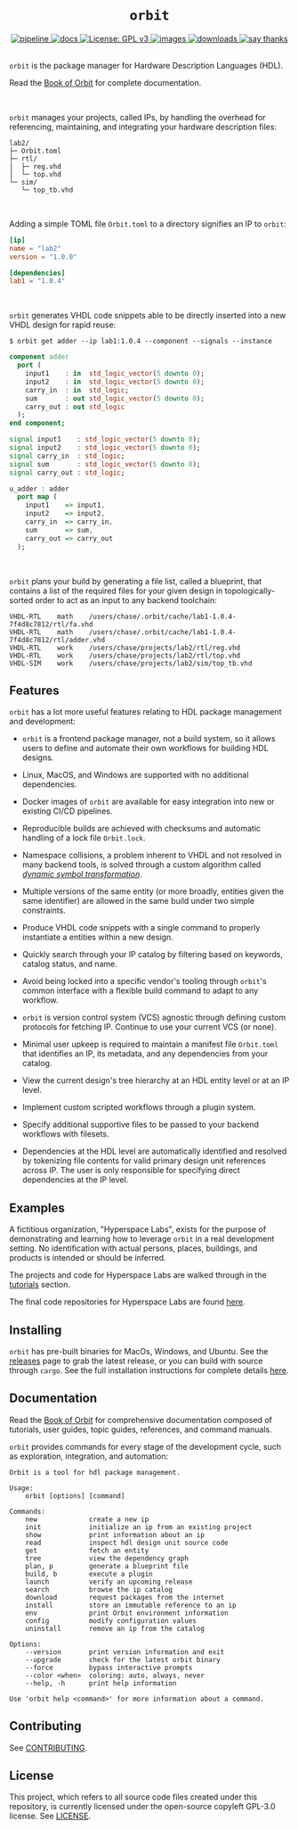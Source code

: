 <h1 align="center"><code>orbit</code></h1>

<div align="center">
  <a href="https://github.com/c-rus/orbit/actions">
    <img src="https://github.com/c-rus/orbit/workflows/pipeline/badge.svg" alt="pipeline">
  </a>
  <a href="https://c-rus.github.io/orbit/">
    <img src="https://github.com/c-rus/orbit/actions/workflows/docs.yml/badge.svg" alt="docs">
  </a>
  <a href="https://www.gnu.org/licenses/gpl-3.0">
    <img src="https://img.shields.io/badge/License-GPLv3-blue.svg" alt="License: GPL v3">
  </a>
  <a href="https://hub.docker.com/repository/docker/crus800/orbit/general">
    <img src="https://img.shields.io/badge/dockerhub-images-important.svg?logo=docker" alt="images">
  </a>
  <a href="https://github.com/c-rus/orbit/releases">
    <img src="https://img.shields.io/github/downloads/c-rus/orbit/total.svg" alt="downloads">
  </a>
  <a href="mailto:c.ruskin@ufl.edu?subject=Thanks%20for%20Orbit!">
    <img src="https://img.shields.io/badge/Say%20Thanks-!-1EAEDB.svg" alt="say thanks">
  </a>
</div>
<br>

`orbit` is the package manager for Hardware Description Languages (HDL). 

Read the [Book of Orbit](https://c-rus.github.io/orbit/) for complete documentation.

<br>

`orbit` manages your projects, called IPs, by handling the overhead for referencing, maintaining, and integrating your hardware description files:

```
lab2/
├─ Orbit.toml
├─ rtl/
|  ├─ reg.vhd
│  └─ top.vhd
└─ sim/
   └─ top_tb.vhd
```

<br>

Adding a simple TOML file `Orbit.toml` to a directory signifies an IP to `orbit`:

``` toml
[ip]
name = "lab2"
version = "1.0.0"

[dependencies]
lab1 = "1.0.4"
```

<br>

`orbit` generates VHDL code snippets able to be directly inserted into a new VHDL design for rapid reuse:
```
$ orbit get adder --ip lab1:1.0.4 --component --signals --instance
```
``` vhdl
component adder
  port (
    input1    : in  std_logic_vector(5 downto 0);
    input2    : in  std_logic_vector(5 downto 0);
    carry_in  : in  std_logic;
    sum       : out std_logic_vector(5 downto 0);
    carry_out : out std_logic
  );
end component;

signal input1    : std_logic_vector(5 downto 0);
signal input2    : std_logic_vector(5 downto 0);
signal carry_in  : std_logic;
signal sum       : std_logic_vector(5 downto 0);
signal carry_out : std_logic;

u_adder : adder
  port map (
    input1    => input1,
    input2    => input2,
    carry_in  => carry_in,
    sum       => sum,
    carry_out => carry_out
  );
```

<br>

`orbit` plans your build by generating a file list, called a blueprint, that contains a list of the required files for your given design in topologically-sorted order to act as an input to any backend toolchain:

```
VHDL-RTL	math	/users/chase/.orbit/cache/lab1-1.0.4-7f4d8c7812/rtl/fa.vhd
VHDL-RTL	math	/users/chase/.orbit/cache/lab1-1.0.4-7f4d8c7812/rtl/adder.vhd
VHDL-RTL	work	/users/chase/projects/lab2/rtl/reg.vhd
VHDL-RTL	work	/users/chase/projects/lab2/rtl/top.vhd
VHDL-SIM	work	/users/chase/projects/lab2/sim/top_tb.vhd
```

## Features

`orbit` has a lot more useful features relating to HDL package management and development:

- `orbit` is a frontend package manager, not a build system, so it allows users to define and automate their own workflows for building HDL designs.

- Linux, MacOS, and Windows are supported with no additional dependencies.

- Docker images of `orbit` are available for easy integration into new or existing CI/CD pipelines.

- Reproducible builds are achieved with checksums and automatic handling of a lock file `Orbit.lock`. 

- Namespace collisions, a problem inherent to VHDL and not resolved in many backend tools, is solved through a custom algorithm called [_dynamic symbol transformation_](https://c-rus.github.io/orbit/topic/dst.html).

- Multiple versions of the same entity (or more broadly, entities given the same identifier) are allowed in the same build under two simple constraints.

- Produce VHDL code snippets with a single command to properly instantiate a entities within a new design.

- Quickly search through your IP catalog by filtering based on keywords, catalog status, and name.

- Avoid being locked into a specific vendor's tooling through `orbit`'s common interface with a flexible build command to adapt to any workflow.
  
- `orbit` is version control system (VCS) agnostic through defining custom protocols for fetching IP. Continue to use your current VCS (or none).

- Minimal user upkeep is required to maintain a manifest file `Orbit.toml` that identifies an IP, its metadata, and any dependencies from your catalog.

- View the current design's tree hierarchy at an HDL entity level or at an IP level.

- Implement custom scripted workflows through a plugin system.

- Specify additional supportive files to be passed to your backend workflows with filesets.

- Dependencies at the HDL level are automatically identified and resolved by tokenizing file contents for valid primary design unit references across IP. The user is only responsible for specifying direct dependencies at the IP level.

## Examples

A fictitious organization, "Hyperspace Labs", exists for the purpose of demonstrating and learning how to leverage `orbit` in a real development setting. No identification with actual persons, places, buildings, and products is intended or should be inferred. 

The projects and code for Hyperspace Labs are walked through in the [tutorials](https://c-rus.github.io/orbit/tutorials/tutorials.html) section.

The final code repositories for Hyperspace Labs are found [here](https://github.com/orgs/hyperspace-labs/repositories). 

## Installing

`orbit` has pre-built binaries for MacOs, Windows, and Ubuntu. See the [releases](https://github.com/c-rus/orbit/releases) page to grab the latest release, or you can build with source through `cargo`. See the full installation instructions for complete details [here](https://c-rus.github.io/orbit/1_starting/1_installing.html).

## Documentation

Read the [Book of Orbit](https://c-rus.github.io/orbit/) for comprehensive documentation composed of tutorials, user guides, topic guides, references, and command manuals.

`orbit` provides commands for every stage of the development cycle, such as exploration, integration, and automation:

```
Orbit is a tool for hdl package management.

Usage:
    orbit [options] [command]

Commands:
    new             create a new ip
    init            initialize an ip from an existing project
    show            print information about an ip
    read            inspect hdl design unit source code
    get             fetch an entity
    tree            view the dependency graph
    plan, p         generate a blueprint file
    build, b        execute a plugin
    launch          verify an upcoming release
    search          browse the ip catalog 
    download        request packages from the internet
    install         store an immutable reference to an ip
    env             print Orbit environment information
    config          modify configuration values
    uninstall       remove an ip from the catalog

Options:
    --version       print version information and exit
    --upgrade       check for the latest orbit binary
    --force         bypass interactive prompts
    --color <when>  coloring: auto, always, never
    --help, -h      print help information

Use 'orbit help <command>' for more information about a command.

```

## Contributing

See [CONTRIBUTING](./CONTRIBUTING.md).

## License

This project, which refers to all source code files created under this repository, is currently licensed under the open-source copyleft GPL-3.0 license. See [LICENSE](./LICENSE).